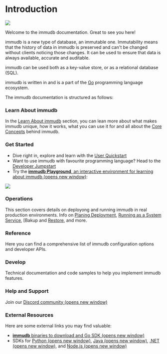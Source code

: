 # Introduction

![](.gitbook/assets/immudb-mascot.svg)

Welcome to the immudb documentation. Great to see you here!

immudb is a new type of database, an immutable one.  Immutability means that the history of data in immudb is preserved and can't be changed without clients noticing those changes. It can be used to ensure that data is always available, accurate and auditable.

immudb can be used both as a key-value store, or as a relational database (SQL).

immudb is written in and is a part of the [Go](https://go.dev/) programming language ecosystem.

The immudb documentation is structured as follows:

### Learn About immudb <a href="#about" id="about"></a>

In the [Learn About immudb](./learn-about-immudb/immudb-explained.md) section, you can lean more about what makes immudb unique, how it works, what you can use it for and all about the [Core Concepts](./learn-about-immudb/core-concepts.md) behind immudb.

### Get Started <a href="#getting-started" id="getting-started"></a>

* Dive right in, explore and learn with the [User Quickstart](./get-started/user-quickstart-with-immudb-and-immuclient.md)
* Want to use immudb with favourite programming language? Head to the [Developer Jumpstart](./get-started/getting-started-with-immudb-development.md)
* Try the [**immudb Playground**, an interactive environment for learning about immudb (opens new window)](https://play.codenotary.com):

![](.gitbook/assets/playground.jpg)

### Operations <a href="#operations" id="operations"></a>

This section covers details on deployong and running immudb in real production environments. Info on [Planing Deployment](./operations/planning-deployment.md), [Running as a System Service](./operations/running-as-a-system-service.md), [Bakup and [Restore](./operations/hot-backup-and-restore), and more.

### Reference <a href="#reference" id="reference"></a>

Here you can find a comprehensive list of immudb configuration options and developer APIs.

### Develop <a href="#develop" id="develop"></a>

Technical documentation and code samples to help you implement immudb features.

### Help and Support <a href="#help-and-support" id="help-and-support"></a>

Join our [Discord community (opens new window)](https://discord.gg/ThSJxNEHhZ)

### External Resources <a href="#external-resources" id="external-resources"></a>

Here are some external links you may find valuable:

* [**immudb** binaries to download and Go SDK (opens new window)](https://github.com/codenotary/immudb)
* SDKs for [Python (opens new window)](https://github.com/codenotary/immudb-py), [Java (opens new window)](https://github.com/codenotary/immudb4j), [.NET (opens new window)](https://github.com/codenotary/immudb4dotnet), and [Node.js (opens new window)](https://github.com/codenotary/immudb-node)

[//]: # "Add social section"
